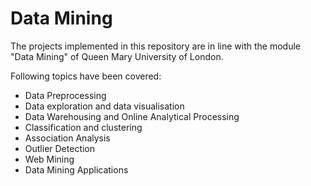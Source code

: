 # Data Mining

The projects implemented in this repository are in line with the module "Data Mining" of Queen Mary University of London.

Following topics have been covered:

- Data Preprocessing
- Data exploration and data visualisation
- Data Warehousing and Online Analytical Processing
- Classification and clustering
- Association Analysis
- Outlier Detection
- Web Mining
- Data Mining Applications

